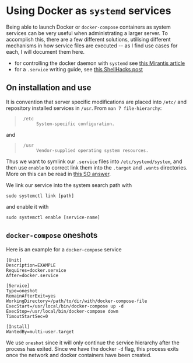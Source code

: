 # Using Docker as `systemd` services

Being able to launch Docker or `docker-compose` containers as system services can be very useful when administrating a larger server. To accomplish this, there are a few different solutions, utilising different mechanisms in how service files are executed -- as I find use cases for each, I will document them here.

- for controlling the docker daemon with `systemd` see [this Mirantis article](https://success.mirantis.com/article/using-systemd-to-control-the-docker-daemon)
- for a `.service` writing guide, see [this ShellHacks post](https://www.shellhacks.com/systemd-service-file-example/)


## On installation and use
It is convention that server specific modifications are placed into `/etc/` and repository installed services in `/usr`. From `man 7 file-hierarchy`:
> ```        
>  /etc
>       System-specific configuration.

and

> ```
>  /usr
>       Vendor-supplied operating system resources.

Thus we want to symlink our `.service` files into `/etc/systemd/system`, and then use `enable` to correct link them into the `.target` and `.wants` directories. More on this can be read in [this SO answer](https://stackoverflow.com/questions/57496357/systemd-adding-service-into-multi-user-target-wants-folder-only-works-as-a-symli).

We link our service into the system search path with

```
sudo systemctl link [path]
```
and enable it with
```
sudo systemctl enable [service-name]
```


## `docker-compose` oneshots
Here is an example for a `docker-compose` service
```
[Unit]
Description=EXAMPLE
Requires=docker.service
After=docker.service

[Service]
Type=oneshot
RemainAfterExit=yes
WorkingDirectory=/path/to/dir/with/docker-compose-file
ExecStart=/usr/local/bin/docker-compose up -d
ExecStop=/usr/local/bin/docker-compose down
TimoutStartSec=0

[Install]
WantedBy=multi-user.target
```
We use `oneshot` since it will only continue the service hierarchy after the process has exited. Since we have the docker `-d` flag, this process exits once the network and docker containers have been created.
